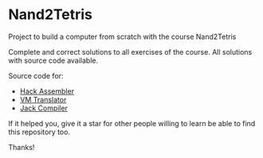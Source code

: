 # Nand2Tetris

Project to build a computer from scratch with the course Nand2Tetris

Complete and correct solutions to all exercises of the course. All solutions with source code available.

Source code for:
- [Hack Assembler](https://github.com/thiagomiranda3/nand2tetris/tree/main/exercises/06/hack-assembler)
- [VM Translator](https://github.com/thiagomiranda3/nand2tetris/tree/main/exercises/07%20%26%2008/vm-translator)
- [Jack Compiler](https://github.com/thiagomiranda3/nand2tetris/tree/main/exercises/10%20%26%2011/jack-compiler)

If it helped you, give it a star for other people willing to learn be able to find this repository too.

Thanks!

